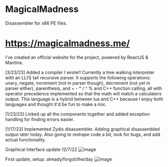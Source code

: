 # MagicalMadness
 Disassembler for x86 PE files.
 
 # https://magicalmadness.me/
 I've created an official website for the project, powered by ReactJS & Mantine.
 
 [3/23/23]
 Added a compiler I wrote!! Currently a tree walking interpreter with an LL(1) tail recursive parser. It supports the following operations: unary, negate, increment (not in parser though), decrement (not yet in parser either), parenthesis, and + - * / ^ % and C++ function calling, all with operator precedence implemented so that the math will match a calculators output. This language is a hybrid between lua and C++ because I enjoy both languages and thought it'd be fun to make a mix.
 
 [1/23/23]
 Linked up all the components together and added exception handling for finding errors easier.
 
 [1/17/23]
 Implemented Zydis disassembler.
 Adding graphical disassembled output later today.
 Also going to reshape code a bit, look for bugs, and add actual functionality.
 
 
Graphical Interface update 12/7/22
![image](https://user-images.githubusercontent.com/118807793/206139568-8f4cb028-ecac-49a6-bc01-b1c07f2943dd.png)

First update, setup. already/forgot/the/day
![image](https://user-images.githubusercontent.com/118807793/203285788-a0402d63-9aef-46b2-ac5b-f8003697eb38.png)
